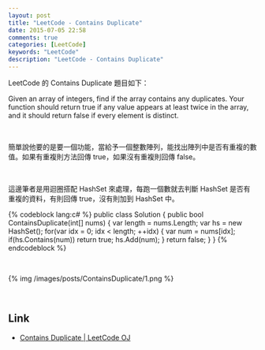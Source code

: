 ```yaml
---
layout: post
title: "LeetCode - Contains Duplicate"
date: 2015-07-05 22:58
comments: true
categories: [LeetCode]
keywords: "LeetCode"
description: "LeetCode - Contains Duplicate"
---
```


LeetCode 的 Contains Duplicate 題目如下：  

Given an array of integers, find if the array contains any duplicates. Your function should return true if any value appears at least twice in the array, and it should return false if every element is distinct.  

<!-- More -->

<br/>

簡單說他要的是要一個功能，當給予一個整數陣列，能找出陣列中是否有重複的數值。如果有重複則方法回傳 true，如果沒有重複則回傳 false。

<br/>

這邊筆者是用迴圈搭配 HashSet 來處理，每跑一個數就去判斷 HashSet 是否有重複的資料，有則回傳 true，沒有則加到 HashSet 中。  

{% codeblock lang:c# %}
public class Solution {
    public bool ContainsDuplicate(int[] nums) {
        var length = nums.Length;
        var hs = new HashSet<int>();
        for(var idx = 0; idx < length; ++idx)
        {
            var num = nums[idx];
            if(hs.Contains(num))
                return true;
            hs.Add(num);
        }
        return false;
    }
}
{% endcodeblock %}

<br/>

{% img /images/posts/ContainsDuplicate/1.png %}


<br/>

Link
----
* [Contains Duplicate | LeetCode OJ](https://leetcode.com/problems/contains-duplicate/)
